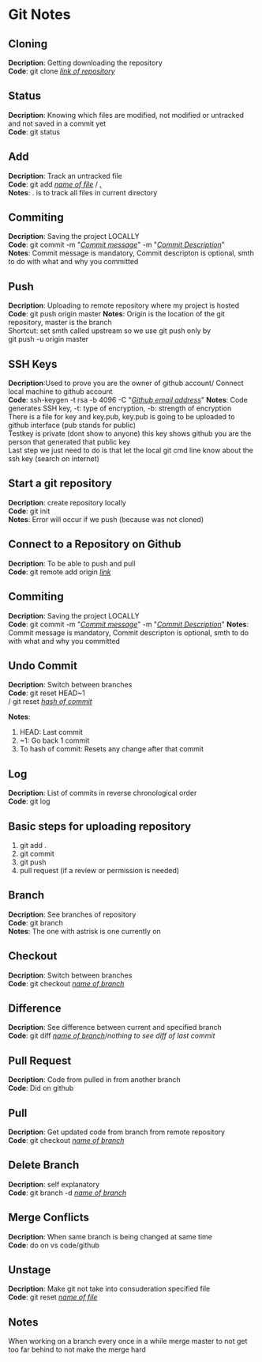 # Git Notes

## Cloning
**Decription**: Getting downloading the repository </br>
**Code**: git clone <ins>*link of repository*</ins>

## Status
**Decription**: Knowing which files are modified, not modified or untracked and not saved in a commit yet</br>
**Code**: git status

## Add
**Decription**: Track an untracked file </br>
**Code**: git add <ins>*name of file*</ins> / <ins>*.*</ins> </br>
**Notes**: . is to track all files in current directory

## Commiting
**Decription**: Saving the project LOCALLY </br>
**Code**: git commit -m "<ins>*Commit message*</ins>" -m "<ins>*Commit Description*</ins>" </br>
**Notes**: Commit message is mandatory, Commit descripton is optional, smth to do with what and why you committed

## Push
**Decription**: Uploading to remote repository where my project is hosted </br>
**Code**: git push origin master
**Notes**: Origin is the location of the git repository, master is the branch </br>
Shortcut: set smth called upstream so we use git push only by </br>
git push -u origin master

## SSH Keys
**Decription**:Used to prove you are the owner of github account/ Connect local machine to github account </br>
**Code**: ssh-keygen -t rsa -b 4096 -C "<ins>*Github email address*</ins>"
**Notes**: Code generates SSH key, -t: type of encryption, -b: strength of encryption </br>
There is a file for key and key.pub, key.pub is going to be uploaded to github interface (pub stands for public) </br>
Testkey is private (dont show to anyone) this key shows github you are the person that generated that public key </br>
Last step we just need to do is that let the local git cmd line know about the ssh key (search on internet)

## Start a git repository
**Decription**: create repository locally </br>
**Code**: git init </br>
**Notes**: Error will occur if we push (because was not cloned)

## Connect to a Repository on Github
**Decription**: To be able to push and pull </br>
**Code**: git remote add origin <ins>*link*</ins>

## Commiting
**Decription**: Saving the project LOCALLY </br>
**Code**: git commit -m "<ins>*Commit message*</ins>" -m "<ins>*Commit Description*</ins>"
**Notes**: Commit message is mandatory, Commit descripton is optional, smth to do with what and why you committed

## Undo Commit
**Decription**: Switch between branches </br>
**Code**: git reset HEAD~1 </br> / git reset <ins> *hash of commit*</ins>


**Notes**: 
1. HEAD: Last commit
2. ~1: Go back 1 commit
3. To hash of commit: Resets any change after that commit

## Log
**Decription**: List of commits in reverse chronological order </br>
**Code**: git log </br>

## Basic steps for uploading repository
1. git add .
2. git commit
3. git push
4. pull request (if a review or permission is needed)

## Branch
**Decription**: See branches of repository </br>
**Code**: git branch </br>
**Notes**: The one with astrisk is one currently on

## Checkout
**Decription**: Switch between branches </br>
**Code**: git checkout <ins>*name of branch*</ins> </br>

## Difference
**Decription**: See difference between current and specified branch </br>
**Code**: git diff <ins>*name of branch*</ins>/*nothing to see diff of last commit*

## Pull Request
**Decription**: Code from pulled in from another branch </br>
**Code**: Did on github </br>

## Pull
**Decription**: Get updated code from branch from remote repository </br>
**Code**: git checkout <ins>*name of branch*</ins> </br>

## Delete Branch
**Decription**: self explanatory </br>
**Code**: git branch -d <ins>*name of branch*</ins> </br>

## Merge Conflicts
**Decription**: When same branch is being changed at same time  </br>
**Code**: do on vs code/github

## Unstage
**Decription**: Make git not take into consuderation specified file</br>
**Code**: git reset <ins>*name of file*</ins> </br>

## Notes
When working on a branch every once in a while merge master to not get too far behind to not make the merge hard
